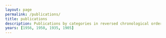 ```yaml
---
layout: page
permalink: /publications/
title: publications
description: Publications by categories in reversed chronological order. Generated by jekyll-scholar.
years: [1956, 1950, 1935, 1905]
---
```


<!--
{% for y in page.years %}
  <h3 class="year">{{y}}</h3>
   {% bibliography -f papers -q @*[year={{y}}]* %} 
{% endfor %}
-->
